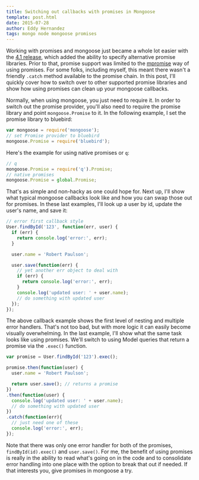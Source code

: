 ```yaml
---
title: Switching out callbacks with promises in Mongoose
template: post.html
date: 2015-07-28
author: Eddy Hernandez
tags: mongo node mongoose promises
---
```


Working with promises and mongoose just became a whole lot easier with the [4.1 release](https://github.com/Automattic/mongoose/blob/master/History.md#410--2015-07-24), which added the ability to specify alternative promise libraries. Prior to that, promise support was limited to the [mpromise](https://github.com/aheckmann/mpromise) way of using promises. For some folks, including myself, this meant there wasn't a friendly `.catch` method available to the promise chain. In this post, I'll quickly cover how to switch over to other supported promise libraries and show how using promises can clean up your mongoose callbacks.

Normally, when using mongoose, you just need to require it. In order to switch out the promise provider, you'll also need to require the promise library and point `mongoose.Promise` to it. In the following example, I set the promise library to bluebird:

```js
var mongoose = require('mongoose');
// set Promise provider to bluebird
mongoose.Promise = require('bluebird');
```

Here's the example for using native promises or `q`:

```js
// q
mongoose.Promise = require('q').Promise;
// native promises
mongoose.Promise = global.Promise;
```

That's as simple and non-hacky as one could hope for. Next up, I'll show what typical mongoose callbacks look like and how you can swap those out for promises. In these last examples, I'll look up a user by id, update the user's name, and save it:

```js
// error first callback style
User.findById('123', function(err, user) {
  if (err) {
    return console.log('error:', err);
  }

  user.name = 'Robert Paulson';

  user.save(function(err) {
    // yet another err object to deal with
    if (err) {
      return console.log('error:', err);
    }
    console.log('updated user: ' + user.name);
    // do something with updated user
  });
});
```

The above callback example shows the first level of nesting and multiple error handlers. That's not too bad, but with more logic it can easily become visually overwhelming. In the last example, I'll show what the same task looks like using promises. We'll switch to using Model queries that return a promise via the `.exec()` function.

```js
var promise = User.findById('123').exec();

promise.then(function(user) {
  user.name = 'Robert Paulson';

  return user.save(); // returns a promise
})
.then(function(user) {
  console.log('updated user: ' + user.name);
  // do something with updated user
})
.catch(function(err){
  // just need one of these
  console.log('error:', err);
});
```

Note that there was only one error handler for both of the promises, `findById(id).exec()` and `user.save()`. For me, the benefit of using promises is really in the ability to read what's going on in the code and to consolidate error handling into one place with the option to break that out if needed. If that interests you, give promises in mongoose a try.
